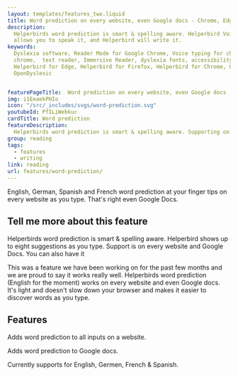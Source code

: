 ```yaml
---
layout: templates/features_two.liquid
title: Word prediction on every website, even Google docs - Chrome, Edge & Safari
description:
  Helperbirds word prediction is smart & spelling aware. Helperbird Voice typing recognition
  allows you to speak it, and Helperbird will write it.
keywords:
  Dyslexia software, Reader Mode for Google Chrome, Voice typing for chrome, Text to speech for
  chrome,  text reader, Immersive Reader, dyslexia fonts, accessibility software, dyslexia software,
  Helperbird for Edge, Helperbird for Firefox, Helperbird for Chrome, Opendyslexic for Chrome,
  OpenDyslexic


featurePageTitle:  Word prediction on every website, even Google docs
img: i1EeaekPHIo
icon: "/src/_includes/svgs/word-prediction.svg"
youtubeId: PfILiWebkuc
cardTitle: Word prediction
featureDescription:
  Helperbirds word prediction is smart & spelling aware. Supporting on every website, even Google docs.
group: reading
tags: 
  - features
  - writing
link: reading
url: features/word-prediction/
---
```





English, German, Spanish and French word prediction at your finger tips on every website as you type. That's right even Google Docs.
    
    



## Tell me more about this feature

      

Helperbirds word prediction is smart & spelling aware. 
Helperbird shows up to eight suggestions as you type. Support is on every website and Google Docs. You can also have it   


This was a feature we have been working on for the past few months and we are proud to say it works really well. 
Helperbirds word prediction (English for the moment) works on every website and even Google docs. It's light and doesn't slow down your browser and makes it easier to discover words as
you type.

## Features

Adds word prediction to all inputs on a website.

Adds word prediction to Google docs.
  
Currently supports for English, Germen, French & Spanish.
    